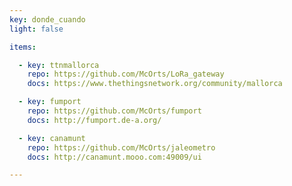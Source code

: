 ```yaml
---
key: donde_cuando 
light: false

items:

  - key: ttnmallorca
    repo: https://github.com/McOrts/LoRa_gateway
    docs: https://www.thethingsnetwork.org/community/mallorca

  - key: fumport
    repo: https://github.com/McOrts/fumport
    docs: http://fumport.de-a.org/

  - key: canamunt 
    repo: https://github.com/McOrts/jaleometro
    docs: http://canamunt.mooo.com:49009/ui

---
```

